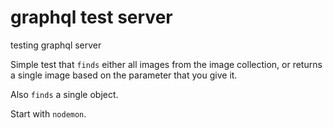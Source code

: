 # graphql test server
testing graphql server

Simple test that `finds` either all images from the image collection, or returns a single image based on the parameter that you give it.

Also `finds` a single object.

Start with `nodemon`.
